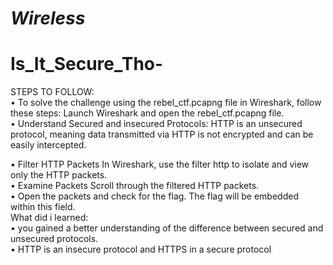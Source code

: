 # *Wireless*
# Is_It_Secure_Tho-
STEPS TO FOLLOW: <br/>
•	To solve the challenge using the rebel_ctf.pcapng file in Wireshark, follow these steps: Launch Wireshark and open the rebel_ctf.pcapng file. <br/>
•	Understand Secured and insecured Protocols: HTTP is an unsecured protocol, meaning data transmitted via HTTP is not encrypted and can be easily intercepted. <br/>

•	Filter HTTP Packets In Wireshark, use the filter http to isolate and view only the HTTP packets. <br/> 
•	Examine Packets Scroll through the filtered HTTP packets. <br/> 
•	Open the packets and check for the flag. The flag will be embedded within this field. <br/>
What did i learned: <br/>
•	you gained a better understanding of the difference between secured and unsecured protocols. <br/>
•	HTTP  is an insecure protocol and HTTPS in a secure protocol
